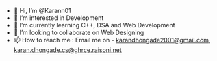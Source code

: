 - 👋 Hi, I’m @Karann01
- 👀 I’m interested in Development
- 🌱 I’m currently learning C++, DSA and Web Development
- 💞️ I’m looking to collaborate on Web Designing 
- 📫 How to reach me : Email me on - karandhongade2001@gmail.com, karan.dhongade.cs@ghrce.raisoni.net

<!---
Karann01/Karann01 is a ✨ special ✨ repository because its `README.md` (this file) appears on your GitHub profile.
You can click the Preview link to take a look at your changes.
--->
